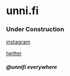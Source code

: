 <html>
<head>
  <meta content="unni.fi" property="og:title" />
  <meta content="@unnifi everywhere" property="og:description" />
  <meta content="https://unni.fi/" property="og:url" />
  <meta content="https://c.tenor.com/RUCmdkzaIsoAAAAd/cat-wet.gif" property="og:image" />
  <meta content="#1bbc9c" data-react-helmet="true" name="theme-color" />
</head>
</html>

# unni.fi
### Under Construction
[instagram](/ig)

[twitter](/twitter)

##### @unnifi everywhere
